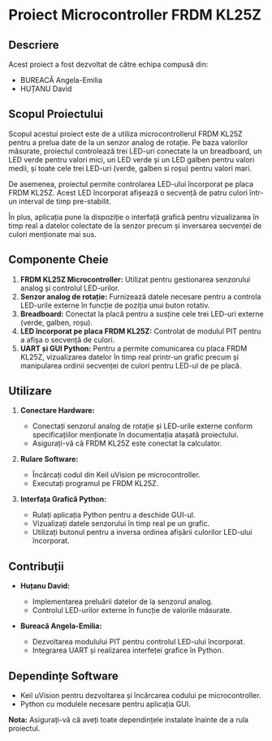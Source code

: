 # Proiect Microcontroller FRDM KL25Z

## Descriere
Acest proiect a fost dezvoltat de către echipa compusă din:
- BUREACĂ Angela-Emilia
- HUȚANU David

## Scopul Proiectului
Scopul acestui proiect este de a utiliza microcontrollerul FRDM KL25Z pentru a prelua date de la un senzor analog de rotație. Pe baza valorilor măsurate, proiectul controlează trei LED-uri conectate la un breadboard, un LED verde pentru valori mici, un LED verde și un LED galben pentru valori medii, și toate cele trei LED-uri (verde, galben si roșu) pentru valori mari.

De asemenea, proiectul permite controlarea LED-ului încorporat pe placa FRDM KL25Z. Acest LED încorporat afișează o secvență de patru culori într-un interval de timp pre-stabilit.

În plus, aplicația pune la dispoziție o interfață grafică pentru vizualizarea în timp real a datelor colectate de la senzor precum și inversarea secvenței de culori 
menționate mai sus.

## Componente Cheie

1. **FRDM KL25Z Microcontroller:** Utilizat pentru gestionarea senzorului analog și controlul LED-urilor.
2. **Senzor analog de rotație:** Furnizează datele necesare pentru a controla LED-urile externe în funcție de poziția unui buton rotativ.
3. **Breadboard:** Conectat la placă pentru a susține cele trei LED-uri externe (verde, galben, roșu).
4. **LED încorporat pe placa FRDM KL25Z:** Controlat de modulul PIT pentru a afișa o secvență de culori.
5. **UART și GUI Python:** Pentru a permite comunicarea cu placa FRDM KL25Z, vizualizarea datelor în timp real printr-un grafic precum și manipularea ordinii secvenței
de culori pentru LED-ul de pe placă.

## Utilizare

1. **Conectare Hardware:**
   - Conectați senzorul analog de rotație și LED-urile externe conform specificațiilor menționate în documentația atașată proiectului.
   - Asigurați-vă că FRDM KL25Z este conectat la calculator.

2. **Rulare Software:**
   - Încărcați codul din Keil uVision pe microcontroller.
   - Executați programul pe FRDM KL25Z.

3. **Interfața Grafică Python:**
   - Rulați aplicația Python pentru a deschide GUI-ul.
   - Vizualizați datele senzorului în timp real pe un grafic.
   - Utilizați butonul pentru a inversa ordinea afișării culorilor LED-ului încorporat.

## Contribuții
- **Huțanu David:**
  - Implementarea preluării datelor de la senzorul analog.
  - Controlul LED-urilor externe în funcție de valorile măsurate.

- **Bureacă Angela-Emilia:**
  - Dezvoltarea modulului PIT pentru controlul LED-ului încorporat.
  - Integrarea UART și realizarea interfeței grafice în Python.

## Dependințe Software
- Keil uVision pentru dezvoltarea și încărcarea codului pe microcontroller.
- Python cu modulele necesare pentru aplicația GUI.

**Nota:** Asigurați-vă că aveți toate dependințele instalate înainte de a rula proiectul.
